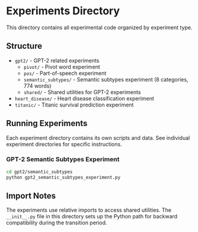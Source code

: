 # Experiments Directory

This directory contains all experimental code organized by experiment type.

## Structure

- `gpt2/` - GPT-2 related experiments
  - `pivot/` - Pivot word experiment
  - `pos/` - Part-of-speech experiment  
  - `semantic_subtypes/` - Semantic subtypes experiment (8 categories, 774 words)
  - `shared/` - Shared utilities for GPT-2 experiments
- `heart_disease/` - Heart disease classification experiment
- `titanic/` - Titanic survival prediction experiment

## Running Experiments

Each experiment directory contains its own scripts and data. See individual experiment directories for specific instructions.

### GPT-2 Semantic Subtypes Experiment

```bash
cd gpt2/semantic_subtypes
python gpt2_semantic_subtypes_experiment.py
```

## Import Notes

The experiments use relative imports to access shared utilities. The `__init__.py` file in this directory sets up the Python path for backward compatibility during the transition period.